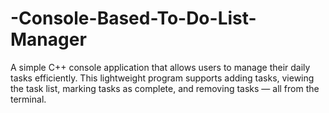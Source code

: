 # -Console-Based-To-Do-List-Manager
A simple C++ console application that allows users to manage their daily tasks efficiently. This lightweight program supports adding tasks, viewing the task list, marking tasks as complete, and removing tasks — all from the terminal.
